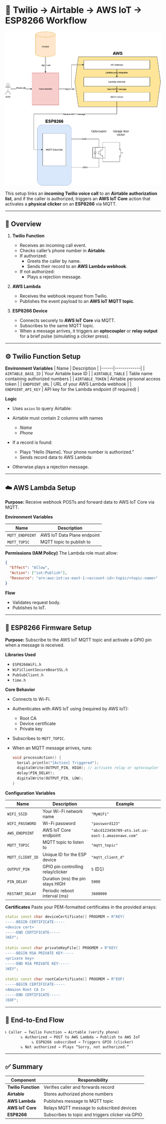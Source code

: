 # 🔗 Twilio → Airtable → AWS IoT → ESP8266 Workflow

![System Workflow Diagram](./img1.png)

This setup links an **incoming Twilio voice call** to an **Airtable authorization list**, and if the caller is authorized, triggers an **AWS IoT Core** action that activates a **physical clicker** on an **ESP8266** via MQTT.

---

## 🧭 Overview

1. **Twilio Function**

   - Receives an incoming call event.
   - Checks caller’s phone number in **Airtable**.
   - If authorized:
     - Greets the caller by name.
     - Sends their record to an **AWS Lambda webhook**.
   - If not authorized:
     - Plays a rejection message.

2. **AWS Lambda**

   - Receives the webhook request from Twilio.
   - Publishes the event payload to an **AWS IoT MQTT topic**.

3. **ESP8266 Device**
   - Connects securely to **AWS IoT Core** via MQTT.
   - Subscribes to the same MQTT topic.
   - When a message arrives, it triggers an **optocoupler** or **relay output** for a brief pulse (simulating a clicker press).

---

## ⚙️ Twilio Function Setup

**Environment Variables**
| Name | Description |
|------|-------------|
| `AIRTABLE_BASE_ID` | Your Airtable base ID |
| `AIRTABLE_TABLE` | Table name containing authorized numbers |
| `AIRTABLE_TOKEN` | Airtable personal access token |
| `ENDPOINT_URL` | URL of your AWS Lambda webhook |
| `ENDPOINT_API_KEY` | API key for the Lambda endpoint (if required) |

**Logic**

- Uses `axios` to query Airtable:

- Airtable must contain 2 columns with names

  - _Name_
  - _Phone_

- If a record is found:

  - Plays “Hello [Name]. Your phone number is authorized.”
  - Sends record data to AWS Lambda:

- Otherwise plays a rejection message.

---

## ☁️ AWS Lambda Setup

**Purpose:**
Receive webhook POSTs and forward data to AWS IoT Core via MQTT.

**Environment Variables**

| Name            | Description                 |
| --------------- | --------------------------- |
| `MQTT_ENDPOINT` | AWS IoT Data Plane endpoint |
| `MQTT_TOPIC`    | MQTT topic to publish to    |

**Permissions (IAM Policy)**
The Lambda role must allow:

```json
{
  "Effect": "Allow",
  "Action": ["iot:Publish"],
  "Resource": "arn:aws:iot:us-east-1:<account-id>:topic/<topic-name>"
}
```

**Flow**

- Validates request body.
- Publishes to IoT.

---

## 🔌 ESP8266 Firmware Setup

**Purpose:**
Subscribe to the AWS IoT MQTT topic and activate a GPIO pin when a message is received.

**Libraries Used**

- `ESP8266WiFi.h`
- `WiFiClientSecureBearSSL.h`
- `PubSubClient.h`
- `time.h`

**Core Behavior**

- Connects to Wi-Fi.
- Authenticates with AWS IoT using (required by AWS IoT):

  - Root CA
  - Device certificate
  - Private key

- Subscribes to `MQTT_TOPIC`.
- When an MQTT message arrives, runs:

  ```cpp
  void processAction() {
    Serial.println("[Action] Triggered");
    digitalWrite(OUTPUT_PIN, HIGH); // activate relay or optocoupler
    delay(PIN_DELAY);
    digitalWrite(OUTPUT_PIN, LOW);
  }
  ```

**Configuration Variables**

| Name             | Description                        | Example                                           |
| ---------------- | ---------------------------------- | ------------------------------------------------- |
| `WIFI_SSID`      | Your Wi-Fi network name            | `"MyWiFi"`                                        |
| `WIFI_PASSWORD`  | Wi-Fi password                     | `"password123"`                                   |
| `AWS_ENDPOINT`   | AWS IoT Core endpoint              | `"abcd123456789-ats.iot.us-east-1.amazonaws.com"` |
| `MQTT_TOPIC`     | MQTT topic to listen to            | `"mqtt_topic"`                                    |
| `MQTT_CLIENT_ID` | Unique ID for the ESP device       | `"mqtt_client_d"`                                 |
| `OUTPUT_PIN`     | GPIO pin controlling relay/clicker | `5` (D1)                                          |
| `PIN_DELAY`      | Duration (ms) the pin stays HIGH   | `5000`                                            |
| `RESTART_DELAY`  | Periodic reboot interval (ms)      | `3600000`                                         |

**Certificates**
Paste your PEM-formatted certificates in the provided arrays:

```cpp
static const char deviceCertificate[] PROGMEM = R"KEY(
-----BEGIN CERTIFICATE-----
<device cert>
-----END CERTIFICATE-----
)KEY";

static const char privateKeyFile[] PROGMEM = R"KEY(
-----BEGIN RSA PRIVATE KEY-----
<private key>
-----END RSA PRIVATE KEY-----
)KEY";

static const char rootCaCertificate[] PROGMEM = R"EOF(
-----BEGIN CERTIFICATE-----
<Amazon Root CA 1>
-----END CERTIFICATE-----
)EOF";
```

---

## 🧩 End-to-End Flow

```
📞 Caller → Twilio Function → Airtable (verify phone)
       ↳ Authorized → POST to AWS Lambda → Publish to AWS IoT
            ↳ ESP8266 subscribed → Triggers GPIO (clicker)
       ↳ Not authorized → Plays “Sorry, not authorized.”
```

---

## ✅ Summary

| Component           | Responsibility                                    |
| ------------------- | ------------------------------------------------- |
| **Twilio Function** | Verifies caller and forwards record               |
| **Airtable**        | Stores authorized phone numbers                   |
| **AWS Lambda**      | Publishes message to MQTT topic                   |
| **AWS IoT Core**    | Relays MQTT message to subscribed devices         |
| **ESP8266**         | Subscribes to topic and triggers clicker via GPIO |
